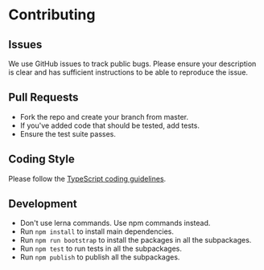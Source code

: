 # Contributing

## Issues

We use GitHub issues to track public bugs. Please ensure your description is clear and has sufficient instructions to be able to reproduce the issue.

## Pull Requests

* Fork the repo and create your branch from master.
* If you've added code that should be tested, add tests.
* Ensure the test suite passes.

## Coding Style

Please follow the [TypeScript coding guidelines](https://github.com/Microsoft/TypeScript/wiki/Coding-guidelines).

## Development

* Don't use lerna commands. Use npm commands instead.
* Run `npm install` to install main dependencies.
* Run `npm run bootstrap` to install the packages in all the subpackages.
* Run `npm test` to run tests in all the subpackages.
* Run `npm publish` to publish all the subpackages.

